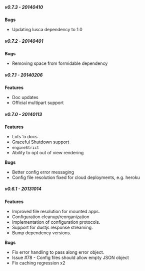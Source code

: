 ##### v0.7.3 - 20140410

**Bugs**
- Updating lusca dependency to 1.0



##### v0.7.2 - 20140401

**Bugs**
- Removing space from formidable dependency


##### v0.7.1 - 20140206

**Features**
- Doc updates
- Official multipart support


##### v0.7.0 - 20140113

**Features**
- Lots 'o docs
- Graceful Shutdown support
- `engineStrict`
- Ability to opt out of view rendering

**Bugs**
- Better config error messaging
- Config file resolution fixed for cloud deployments, e.g. heroku


##### v0.6.1 - 20131014

**Features**
- Improved file resolution for mounted apps.
- Configuration cleanup/reorganization
- Implementation of configuration protocols.
- Support for dustjs response streaming.
- Bump dependency versions.

**Bugs**
- Fix error handling to pass along error object.
- Issue #78 - Config files should allow empty JSON object
- Fix caching regression x2